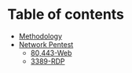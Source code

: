 # Table of contents

* [Methodology](README.md)
* [Network Pentest](network-pentest/README.md)
  * [80,443-Web](network-pentest/80-443-web.md)
  * [3389-RDP](network-pentest/3389-rdp.md)
